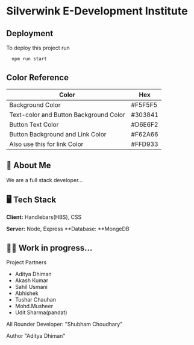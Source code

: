 # Silverwink E-Development Institute

## Deployment

To deploy this project run

```bash
  npm run start
```

## Color Reference

| Color             | Hex                                                                |
| ----------------- | ------------------------------------------------------------------ |
| Background Color |  #F5F5F5 |
| Text-color and Button Background Color |  #303841 |
| Button Text Color |  #D6E6F2 |
| Button Background and Link Color |  #F62A66 |
| Also use this for link Color |  #FFD933 |


## 🚀 About Me
We are a full stack developer...

## 🖥️ Tech Stack

**Client:** Handlebars(HBS), CSS

**Server:** Node, Express
**Database: **MongeDB

## 👨‍💻 Work in progress...

Project Partners
- Aditya Dhiman
- Akash Kumar
- Sahil Usmani
- Abhishek
- Tushar Chauhan
- Mohd.Musheer
- Udit Sharma(pandat)


All Rounder Developer:  "Shubham Choudhary"

Author "Aditya Dhiman"

